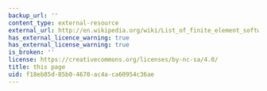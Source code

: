 ```yaml
---
backup_url: ''
content_type: external-resource
external_url: http://en.wikipedia.org/wiki/List_of_finite_element_software_packages
has_external_licence_warning: true
has_external_license_warning: true
is_broken: ''
license: https://creativecommons.org/licenses/by-nc-sa/4.0/
title: this page
uid: f18eb85d-85b0-4670-ac4a-ca60954c36ae
---
```


